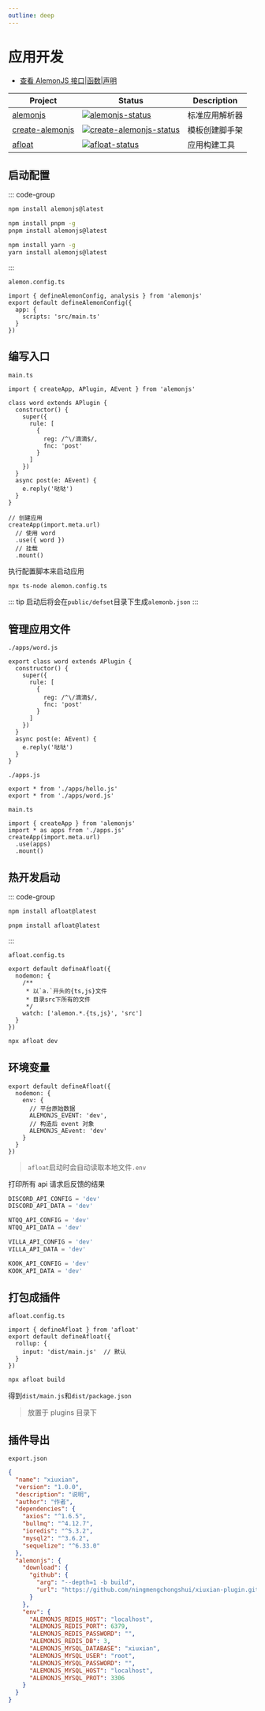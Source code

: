 ```yaml
---
outline: deep
---
```


# 应用开发

- [查看 AlemonJS 接口|函数|声明](https://ningmengchongshui.github.io/alemonjs/)

| Project           | Status                                               | Description    |
| ----------------- | ---------------------------------------------------- | -------------- |
| [alemonjs]        | [![alemonjs-status]][alemonjs-package]               | 标准应用解析器 |
| [create-alemonjs] | [![create-alemonjs-status]][create-alemonjs-package] | 模板创建脚手架 |
| [afloat]          | [![afloat-status]][afloat-package]                   | 应用构建工具   |

>

[alemonjs]: https://github.com/ningmengchongshui/alemonjs
[alemonjs-status]: https://img.shields.io/npm/v/alemonjs.svg
[alemonjs-package]: https://www.npmjs.com/package/alemonjs

>

[create-alemonjs]: https://github.com/ningmengchongshui/alemonjs/tree/create-alemonjs
[create-alemonjs-status]: https://img.shields.io/npm/v/create-alemonjs.svg
[create-alemonjs-package]: https://www.npmjs.com/package/create-alemonjs

>

[afloat]: https://github.com/ningmengchongshui/alemonjs/tree/rollup
[afloat-status]: https://img.shields.io/npm/v/afloat.svg
[afloat-package]: https://www.npmjs.com/package/afloat

## 启动配置

::: code-group

```sh [npm]
npm install alemonjs@latest
```

```sh [pnpm]
npm install pnpm -g
pnpm install alemonjs@latest
```

```sh [yarn]
npm install yarn -g
yarn install alemonjs@latest
```

:::

`alemon.config.ts`

```typescript:line-numbers=1
import { defineAlemonConfig, analysis } from 'alemonjs'
export default defineAlemonConfig({
  app: {
    scripts: 'src/main.ts'
  }
})
```

## 编写入口

`main.ts`

```ts:line-numbers=1
import { createApp, APlugin, AEvent } from 'alemonjs'

class word extends APlugin {
  constructor() {
    super({
      rule: [
        {
          reg: /^\/滴滴$/,
          fnc: 'post'
        }
      ]
    })
  }
  async post(e: AEvent) {
    e.reply('哒哒')
  }
}

// 创建应用
createApp(import.meta.url)
  // 使用 word
  .use({ word })
  // 挂载
  .mount()
```

执行配置脚本来启动应用

```sh
npx ts-node alemon.config.ts
```

::: tip
启动后将会在`public/defset`目录下生成`alemonb.json`
:::

## 管理应用文件

`./apps/word.js`

```ts:line-numbers=3
export class word extends APlugin {
  constructor() {
    super({
      rule: [
        {
          reg: /^\/滴滴$/,
          fnc: 'post'
        }
      ]
    })
  }
  async post(e: AEvent) {
    e.reply('哒哒')
  }
}
```

`./apps.js`

```ts:line-numbers=1
export * from './apps/hello.js'
export * from './apps/word.js'
```

`main.ts`

```ts:line-numbers=1
import { createApp } from 'alemonjs'
import * as apps from './apps.js'
createApp(import.meta.url)
  .use(apps)
  .mount()
```

## 热开发启动

::: code-group

```sh [npm]
npm install afloat@latest
```

```sh [pnpm]
pnpm install afloat@latest
```

:::

`afloat.config.ts`

```ts:line-numbers=1 {7}
export default defineAfloat({
  nodemon: {
    /**
     * 以`a.`开头的{ts,js}文件
     * 目录src下所有的文件
     */
    watch: ['alemon.*.{ts,js}', 'src']
  }
})
```

```ts
npx afloat dev
```

## 环境变量

```ts:line-numbers=1
export default defineAfloat({
  nodemon: {
    env: {
      // 平台原始数据
      ALEMONJS_EVENT: 'dev',
      // 构造后 event 对象
      ALEMONJS_AEvent: 'dev'
    }
  }
})
```

> `afloat`启动时会自动读取本地文件`.env`

打印所有 api 请求后反馈的结果

```ts
DISCORD_API_CONFIG = 'dev'
DISCORD_API_DATA = 'dev'
```

```ts
NTQQ_API_CONFIG = 'dev'
NTQQ_API_DATA = 'dev'
```

```ts
VILLA_API_CONFIG = 'dev'
VILLA_API_DATA = 'dev'
```

```ts
KOOK_API_CONFIG = 'dev'
KOOK_API_DATA = 'dev'
```

## 打包成插件

`afloat.config.ts`

```typescript:line-numbers=1
import { defineAfloat } from 'afloat'
export default defineAfloat({
  rollup: {
    input: 'dist/main.js'  // 默认
  }
})
```

```sh
npx afloat build
```

得到`dist/main.js`和`dist/package.json`

> 放置于 plugins 目录下

## 插件导出

`export.json`

```json
{
  "name": "xiuxian",
  "version": "1.0.0",
  "description": "说明",
  "author": "作者",
  "dependencies": {
    "axios": "^1.6.5",
    "bullmq": "^4.12.7",
    "ioredis": "^5.3.2",
    "mysql2": "^3.6.2",
    "sequelize": "^6.33.0"
  },
  "alemonjs": {
    "download": {
      "github": {
        "arg": "--depth=1 -b build",
        "url": "https://github.com/ningmengchongshui/xiuxian-plugin.git"
      }
    },
    "env": {
      "ALEMONJS_REDIS_HOST": "localhost",
      "ALEMONJS_REDIS_PORT": 6379,
      "ALEMONJS_REDIS_PASSWORD": "",
      "ALEMONJS_REDIS_DB": 3,
      "ALEMONJS_MYSQL_DATABASE": "xiuxian",
      "ALEMONJS_MYSQL_USER": "root",
      "ALEMONJS_MYSQL_PASSWORD": "",
      "ALEMONJS_MYSQL_HOST": "localhost",
      "ALEMONJS_MYSQL_PROT": 3306
    }
  }
}
```
